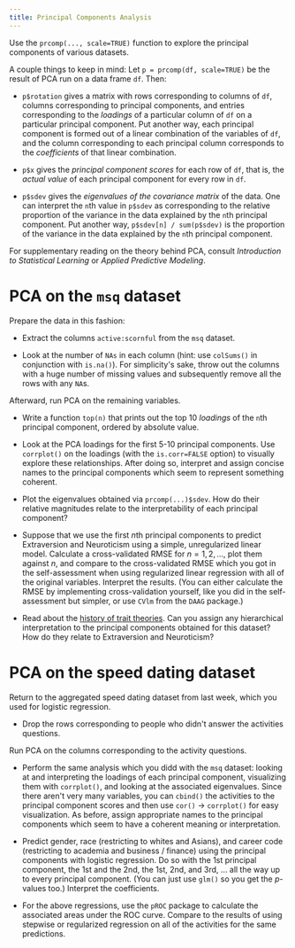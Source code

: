 ```yaml
---
title: Principal Components Analysis
---
```


Use the `prcomp(..., scale=TRUE)` function to explore the principal components of various datasets.

A couple things to keep in mind: Let `p = prcomp(df, scale=TRUE)` be the result of PCA run on a data frame `df`. Then:

* `p$rotation` gives a matrix with rows corresponding to columns of `df`, columns corresponding to principal components, and entries corresponding to the *loadings* of a particular column of `df` on a particular principal component. Put another way, each principal component is formed out of a linear combination of the variables of `df`, and the column corresponding to each principal column corresponds to the *coefficients* of that linear combination.

* `p$x` gives the *principal component scores* for each row of `df`, that is, the *actual value* of each principal component for every row in `df`.

* `p$sdev` gives the *eigenvalues of the covariance matrix* of the data. One can interpret the `n`th value in `p$sdev` as corresponding to the relative proportion of the variance in the data explained by the `n`th principal component. Put another way, `p$sdev[n] / sum(p$sdev)` is the proportion of the variance in the data explained by the `n`th principal component.

For supplementary reading on the theory behind PCA, consult *Introduction to Statistical Learning* or *Applied Predictive Modeling*.

PCA on the `msq` dataset
========================

Prepare the data in this fashion:

* Extract the columns `active:scornful` from the `msq` dataset.

* Look at the number of `NAs` in each column (hint: use `colSums()` in conjunction with `is.na()`). For simplicity's sake, throw out the columns with a huge number of missing values and subsequently remove all the rows with any `NA`s.

Afterward, run PCA on the remaining variables.

* Write a function `top(n)` that prints out the top 10 *loadings* of the `n`th principal component, ordered by absolute value.

* Look at the PCA loadings for the first 5-10 principal components. Use `corrplot()` on the loadings (with the `is.corr=FALSE` option) to visually explore these relationships. After doing so, interpret and assign concise names to the principal components which seem to represent something coherent.

* Plot the eigenvalues obtained via `prcomp(...)$sdev`. How do their relative magnitudes relate to the interpretability of each principal component?

* Suppose that we use the first $n$th principal components to predict Extraversion and Neuroticism using a simple, unregularized linear model. Calculate a cross-validated RMSE for $n = 1, 2, \ldots$, plot them against $n$, and compare to the cross-validated RMSE which you got in the self-assessment when using regularized linear regression with all of the original variables. Interpret the results. (You can either calculate the RMSE by implementing cross-validation yourself, like you did in the self-assessment but simpler, or use `CVlm` from the `DAAG` package.)

* Read about the [history of trait theories](http://webspace.ship.edu/cgboer/eysenck.html). Can you assign any hierarchical interpretation to the principal components obtained for this dataset? How do they relate to Extraversion and Neuroticism?

PCA on the speed dating dataset
===============================

Return to the aggregated speed dating dataset from last week, which you used for logistic regression.

* Drop the rows corresponding to people who didn't answer the activities questions.

Run PCA on the columns corresponding to the activity questions.

* Perform the same analysis which you didd with the `msq` dataset: looking at and interpreting the loadings of each principal component, visualizing them with `corrplot()`, and looking at the associated eigenvalues. Since there aren't very many variables, you can `cbind()` the activities to the principal component scores and then use `cor()` $\to$ `corrplot()` for easy visualization. As before, assign appropriate names to the principal components which seem to have a coherent meaning or interpretation.

* Predict gender, race (restricting to whites and Asians), and career code (restricting to academia and business / finance) using the principal components with logistic regression. Do so with the 1st principal component, the 1st and the 2nd, the 1st, 2nd, and 3rd, ... all the way up to every principal component. (You can just use `glm()` so you get the $p$-values too.) Interpret the coefficients.

* For the above regressions, use the `pROC` package to calculate the associated areas under the ROC curve. Compare to the results of using stepwise or regularized regression on all of the activities for the same predictions.